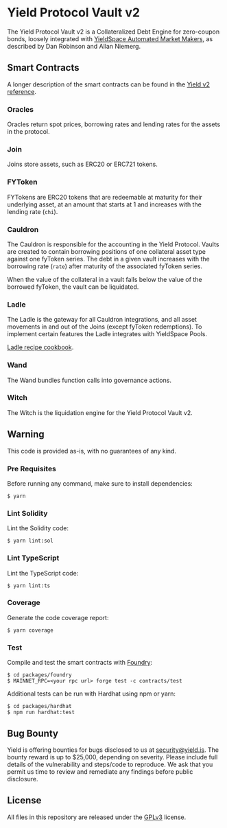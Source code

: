 # Yield Protocol Vault v2

The Yield Protocol Vault v2 is a Collateralized Debt Engine for zero-coupon bonds, loosely integrated with [YieldSpace Automated Market Makers](https://yield.is/Yield.pdf), as described by Dan Robinson and Allan Niemerg.

## Smart Contracts

A longer description of the smart contracts can be found in the [Yield v2 reference](https://docs.google.com/document/d/1WBrJx_5wxK1a4N_9b6IQV70d2TyyyFxpiTfjA6PuZaQ/edit).

### Oracles
Oracles return spot prices, borrowing rates and lending rates for the assets in the protocol.

### Join
Joins store assets, such as ERC20 or ERC721 tokens.

### FYToken
FYTokens are ERC20 tokens that are redeemable at maturity for their underlying asset, at an amount that starts at 1 and increases with the lending rate (`chi`).

### Cauldron
The Cauldron is responsible for the accounting in the Yield Protocol. Vaults are created to contain borrowing positions of one collateral asset type against one fyToken series. The debt in a given vault increases with the borrowing rate (`rate`) after maturity of the associated fyToken series.

When the value of the collateral in a vault falls below the value of the borrowed fyToken, the vault can be liquidated.

### Ladle
The Ladle is the gateway for all Cauldron integrations, and all asset movements in and out of the Joins (except fyToken redemptions). To implement certain features the Ladle integrates with YieldSpace Pools.

[Ladle recipe cookbook](https://docs.google.com/document/d/1-r9g99aZfGLd1Aa3FRxBXLybgfGzAZIuHWwufF-I8Js).

### Wand
The Wand bundles function calls into governance actions.

### Witch
The Witch is the liquidation engine for the Yield Protocol Vault v2.

## Warning
This code is provided as-is, with no guarantees of any kind.

### Pre Requisites
Before running any command, make sure to install dependencies:

```
$ yarn
```

### Lint Solidity
Lint the Solidity code:

```
$ yarn lint:sol
```

### Lint TypeScript
Lint the TypeScript code:

```
$ yarn lint:ts
```

### Coverage
Generate the code coverage report:

```
$ yarn coverage
```

### Test
Compile and test the smart contracts with [Foundry](https://getfoundry.sh/):

```
$ cd packages/foundry
$ MAINNET_RPC=<your rpc url> forge test -c contracts/test
```

Additional tests can be run with Hardhat using npm or yarn:

```
$ cd packages/hardhat
$ npm run hardhat:test
```

## Bug Bounty
Yield is offering bounties for bugs disclosed to us at [security@yield.is](mailto:security@yield.is). The bounty reward is up to $25,000, depending on severity. Please include full details of the vulnerability and steps/code to reproduce. We ask that you permit us time to review and remediate any findings before public disclosure.

## License
All files in this repository are released under the [GPLv3](https://github.com/yieldprotocol/fyDai/blob/master/LICENSE.md) license.
